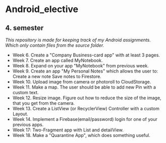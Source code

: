 # Android_elective
## 4. semester
*This repository is made for keeping track of my Android assignments. Which only contain files from the source folder.*

* Week 6. Create a "Company Business-card app" with at least 3 pages.
* Week 7. Create an app called MyNotebook.
* Week 8. Expand on your app "MyNotebook" from previous week.
* Week 9. Create an app "My Personal Notes" which allows the user to: Create a new note Save notes to Firestore.
* Week 10. Upload image from camera or photoroll to CloudStorage.
* Week 11. Make a map. The user should be able to add new Pin with a custom text.
* Week 12. Resize image. Figure out how to reduce the size of the image, that you get from the camera.
* Week 13. Create a ListView (or RecyclerView) Controller with a custom Layout.
* Week 14. Implement a Firebase(email/password) login for one of your previous apps.
* Week 17: Two-Fragment app with List and detailView.
* Week 18. Make a "Quarantine App", which does something useful.
